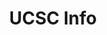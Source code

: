 ---
title: 'UCSC Info'
description: 'An all-in-one for UCSC students. Includes dining hall menu information, a combined news feed of all UCSC departments and feeds, and class search. Styles with raw CSS to ensure maximum responsiveness for mobile users.'
image:
  url: '/images/ucscinfo.webp'
  alt: 'Screenshot of the UCSC Info website'
links:
  - name: 'GitHub'
    url: 'https://github.com/Seanathan10/CruzHacks2025'
  - name: 'Website'
    url: 'https://www.ucscinfo.tech/'
  - name: 'DevPost'
    url: 'https://devpost.com/software/ucsc-info'
stack: React, TypeScript, Python
order: 50
year: 2025
---